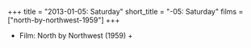 +++
title = "2013-01-05: Saturday"
short_title = "-05: Saturday"
films = ["north-by-northwest-1959"]
+++


* Film: North by Northwest (1959) +
